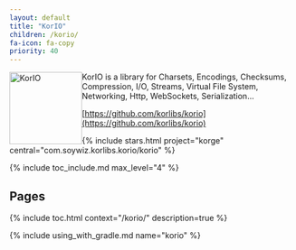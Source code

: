 ```yaml
---
layout: default
title: "KorIO"
children: /korio/
fa-icon: fa-copy
priority: 40
---
```


<img alt="KorIO" src="/i/logos/korio.svg" width="128" height="128" style="float: left;" />

KorIO is a library for Charsets, Encodings, Checksums, Compression, I/O, Streams, Virtual File System, Networking, Http, WebSockets, Serialization...

[https://github.com/korlibs/korio](https://github.com/korlibs/korio)

{% include stars.html project="korge" central="com.soywiz.korlibs.korio/korio" %}

{% include toc_include.md max_level="4" %}

## Pages

{% include toc.html context="/korio/" description=true %}

{% include using_with_gradle.md name="korio" %}
